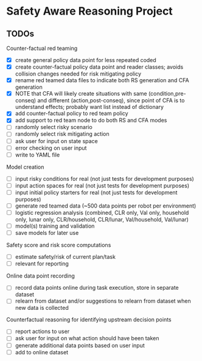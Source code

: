 # Safety Aware Reasoning Project

## TODOs

Counter-factual red teaming
- [x] create general policy data point for less repeated coded
- [x] create counter-factual policy data point and reader classes; avoids collision changes needed for risk mitigating policy
- [x] rename red teamed data files to indicate both RS generation and CFA generation
- [x] NOTE that CFA will likely create situations with same (condition,pre-conseq) and different (action,post-conseq), since point of CFA is to understand effects; probably want list instead of dictionary
- [x] add counter-factual policy to red team policy
- [x] add support to red team node to do both RS and CFA modes
- [ ] randomly select risky scenario
- [ ] randomly select risk mitigating action
- [ ] ask user for input on state space
- [ ] error checking on user input
- [ ] write to YAML file

Model creation
- [ ] input risky conditions for real (not just tests for development purposes)
- [ ] input action spaces for real (not just tests for development purposes)
- [ ] input initial policy starters for real (not just tests for development purposes)
- [ ] generate red teamed data (~500 data points per robot per environment)
- [ ] logistic regression analysis (combined, CLR only, Val only, household only, lunar only, CLR/household, CLR/lunar, Val/household, Val/lunar)
- [ ] model(s) training and validation
- [ ] save models for later use

Safety score and risk score computations
- [ ] estimate safety/risk of current plan/task
- [ ] relevant for reporting

Online data point recording
- [ ] record data points online during task execution, store in separate dataset
- [ ] relearn from dataset and/or suggestions to relearn from dataset when new data is collected

Counterfactual reasoning for identifying upstream decision points
- [ ] report actions to user
- [ ] ask user for input on what action should have been taken
- [ ] generate additional data points based on user input
- [ ] add to online dataset
